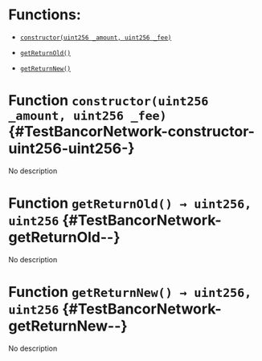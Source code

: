 # Functions:

- [`constructor(uint256 _amount, uint256 _fee)`](#TestBancorNetwork-constructor-uint256-uint256-)

- [`getReturnOld()`](#TestBancorNetwork-getReturnOld--)

- [`getReturnNew()`](#TestBancorNetwork-getReturnNew--)

# Function `constructor(uint256 _amount, uint256 _fee)` {#TestBancorNetwork-constructor-uint256-uint256-}

No description

# Function `getReturnOld() → uint256, uint256` {#TestBancorNetwork-getReturnOld--}

No description

# Function `getReturnNew() → uint256, uint256` {#TestBancorNetwork-getReturnNew--}

No description
